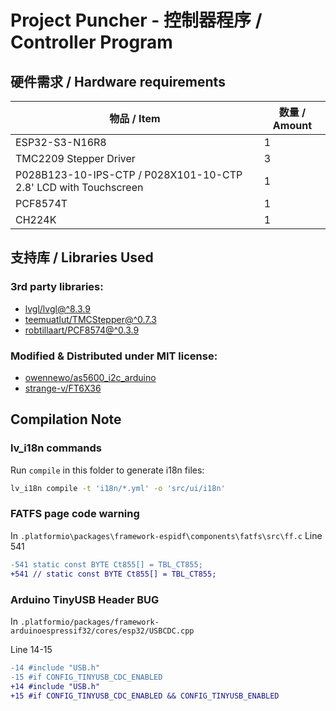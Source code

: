 # Project Puncher - 控制器程序 / Controller Program

## 硬件需求 / Hardware requirements
| 物品 / Item | 数量 / Amount |
|---|---|
| ESP32-S3-N16R8 | 1 |
| TMC2209 Stepper Driver | 3 |
| P028B123-10-IPS-CTP / P028X101-10-CTP 2.8' LCD with Touchscreen | 1 |
| PCF8574T | 1 |
| CH224K | 1 |

## 支持库 / Libraries Used
### 3rd party libraries:
- [lvgl/lvgl@^8.3.9](https://github.com/lvgl/lvgl)
- [teemuatlut/TMCStepper@^0.7.3](https://github.com/teemuatlut/TMCStepper)
- [robtillaart/PCF8574@^0.3.9](https://github.com/robtillaart/PCF8574)
### Modified & Distributed under MIT license:
- [owennewo/as5600_i2c_arduino](https://github.com/owennewo/as5600_i2c_arduino)
- [strange-v/FT6X36](https://github.com/strange-v/FT6X36)

## Compilation Note

### lv_i18n commands
Run `compile` in this folder to generate i18n files:
```bash
lv_i18n compile -t 'i18n/*.yml' -o 'src/ui/i18n'
```

### FATFS page code warning
In `.platformio\packages\framework-espidf\components\fatfs\src\ff.c`
Line 541
```patch
-541 static const BYTE Ct855[] = TBL_CT855;
+541 // static const BYTE Ct855[] = TBL_CT855;
```

### Arduino TinyUSB Header BUG
In `.platformio/packages/framework-arduinoespressif32/cores/esp32/USBCDC.cpp`

Line 14-15
```patch
-14 #include "USB.h"
-15 #if CONFIG_TINYUSB_CDC_ENABLED
+14 #include "USB.h"
+15 #if CONFIG_TINYUSB_CDC_ENABLED && CONFIG_TINYUSB_ENABLED
```